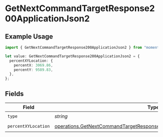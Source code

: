 # GetNextCommandTargetResponse200ApplicationJson2

## Example Usage

```typescript
import { GetNextCommandTargetResponse200ApplicationJson2 } from "momentic/models/operations";

let value: GetNextCommandTargetResponse200ApplicationJson2 = {
  percentXYLocation: {
    percentX: 3069.86,
    percentY: 9589.83,
  },
};
```

## Fields

| Field                                                                                                                                                                    | Type                                                                                                                                                                     | Required                                                                                                                                                                 | Description                                                                                                                                                              |
| ------------------------------------------------------------------------------------------------------------------------------------------------------------------------ | ------------------------------------------------------------------------------------------------------------------------------------------------------------------------ | ------------------------------------------------------------------------------------------------------------------------------------------------------------------------ | ------------------------------------------------------------------------------------------------------------------------------------------------------------------------ |
| `type`                                                                                                                                                                   | *string*                                                                                                                                                                 | :heavy_check_mark:                                                                                                                                                       | N/A                                                                                                                                                                      |
| `percentXYLocation`                                                                                                                                                      | [operations.GetNextCommandTargetResponse200ApplicationJSONPercentXYLocation](../../models/operations/getnextcommandtargetresponse200applicationjsonpercentxylocation.md) | :heavy_check_mark:                                                                                                                                                       | N/A                                                                                                                                                                      |